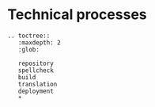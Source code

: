 # Technical processes

```eval_rst
.. toctree::
   :maxdepth: 2
   :glob:

   repository
   spellcheck
   build
   translation
   deployment
   *
```
